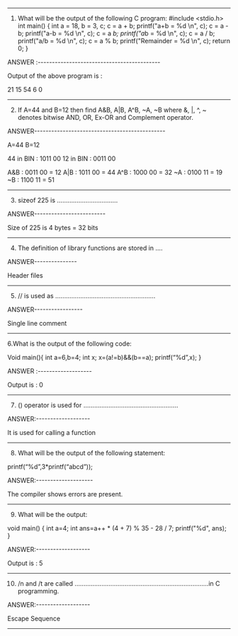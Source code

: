 **************************************************

1. What will be the output of the following C program:
#include <stdio.h>
int main()
{
int a = 18, b = 3, c;
c = a + b;
printf("a+b = %d \n", c);
c = a - b;
printf("a-b = %d \n", c);
c = a *b;
printf("a*b = %d \n", c);
c = a / b;
printf("a/b = %d \n", c);
c = a % b;
printf("Remainder = %d \n", c);
return 0;
}

ANSWER :-------------------------------------------

Output of the above program is :

21
15
54
6
0

****************************************************

2. If A=44 and B=12 then find A&B, A|B, A^B, ~A, ~B where &,
|, ^, ~ denotes bitwise AND, OR, Ex-OR and Complement
operator.

ANSWER----------------------------------------------

A=44
B=12

44 in BIN : 1011 00
12 in BIN : 0011 00

A&B  :  0011 00 = 12
A|B    :  1011 00 = 44
A^B   :  1000 00 = 32
~A     :   0100 11  = 19
~B     :   1100 11   = 51 

****************************************************

3. sizeof 225 is …………………………….

ANSWER-------------------------

Size of 225 is 4 bytes = 32 bits

****************************************************

4. The definition of library functions are stored in ….

ANSWER---------------

Header files


****************************************************

5. // is used as ………………………………………………..

ANSWER-----------------

Single line comment


****************************************************
6.What is the output of the following code:

Void main(){
int a=6,b=4;
int x;
x=(a!=b)&&(b==a);
printf(“%d”,x);
}

ANSWER :-------------------

Output is :
0

****************************************************
7. () operator is used for ……………………………………………..

ANSWER:-------------------

It is used for calling a function


****************************************************
8. What will be the output of the following statement:

printf(“%d”,3*printf(“abcd”));

ANSWER:--------------------

The compiler shows errors are present.


****************************************************
9. What will be the output:

void main()
{
int a=4;
int ans=a++ * (4 + 7) % 35 - 28 / 7;
printf("%d", ans);
}

ANSWER:-------------------

Output is :
5

****************************************************
10. /n and /t are called …………………………………………………………………in C programming.

ANSWER:-------------------

Escape Sequence

****************************************************

